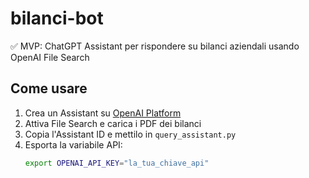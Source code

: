 # bilanci-bot


✅ MVP: ChatGPT Assistant per rispondere su bilanci aziendali usando OpenAI File Search

## Come usare

1. Crea un Assistant su [OpenAI Platform](https://platform.openai.com/assistants)  
2. Attiva File Search e carica i PDF dei bilanci  
3. Copia l'Assistant ID e mettilo in `query_assistant.py`
4. Esporta la variabile API:
   ```bash
   export OPENAI_API_KEY="la_tua_chiave_api"
